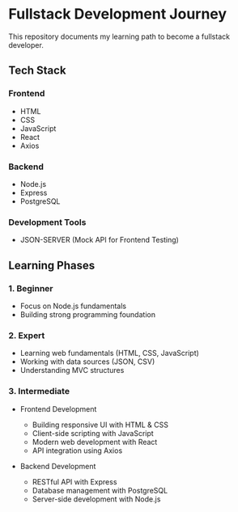 # Fullstack Development Journey

This repository documents my learning path to become a fullstack developer.

## Tech Stack

### Frontend
- HTML
- CSS
- JavaScript
- React
- Axios

### Backend
- Node.js
- Express
- PostgreSQL

### Development Tools
- JSON-SERVER (Mock API for Frontend Testing)

## Learning Phases

### 1. Beginner
- Focus on Node.js fundamentals
- Building strong programming foundation

### 2. Expert
- Learning web fundamentals (HTML, CSS, JavaScript)
- Working with data sources (JSON, CSV)
- Understanding MVC structures

### 3. Intermediate
- Frontend Development
  - Building responsive UI with HTML & CSS
  - Client-side scripting with JavaScript
  - Modern web development with React
  - API integration using Axios

- Backend Development
  - RESTful API with Express
  - Database management with PostgreSQL
  - Server-side development with Node.js

